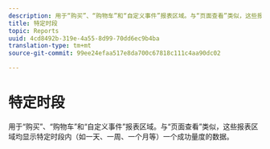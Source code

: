 ```yaml
---
description: 用于“购买”、“购物车”和“自定义事件”报表区域。与“页面查看”类似，这些报表区域均显示特定时段内（如一天、一周、一个月等）一个成功量度的数据。
title: 特定时段
topic: Reports
uuid: 4cd8492b-319e-4a55-8d99-70dd6ec9b4ba
translation-type: tm+mt
source-git-commit: 99ee24efaa517e8da700c67818c111c4aa90dc02

---
```



# 特定时段

用于“购买”、“购物车”和“自定义事件”报表区域。与“页面查看”类似，这些报表区域均显示特定时段内（如一天、一周、一个月等）一个成功量度的数据。

